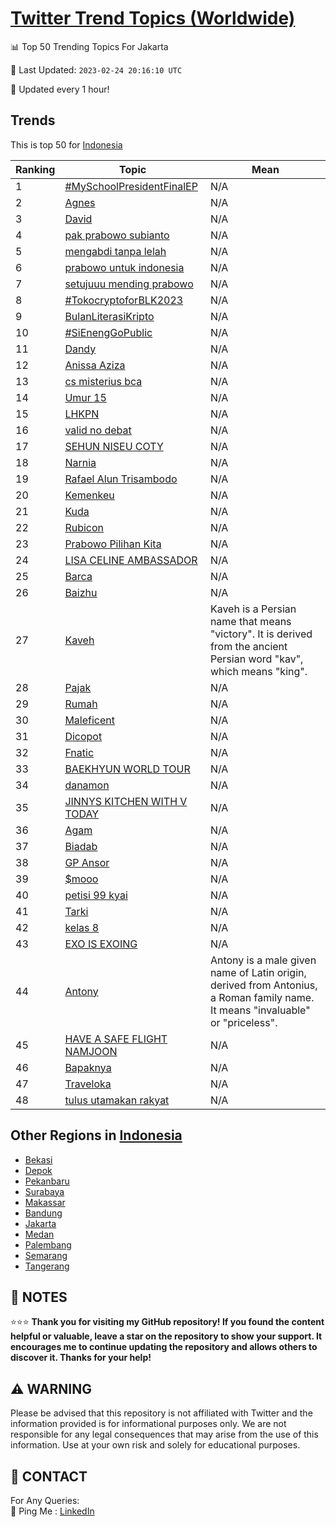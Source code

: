 [Twitter Trend Topics (Worldwide)](https://github.com/ErcinDedeoglu/Twitter-Trend-Topics)
==========


📊 Top 50 Trending Topics For Jakarta

📆 Last Updated: `2023-02-24 20:16:10 UTC`

🔧 Updated every 1 hour!


## Trends

This is top 50 for [Indonesia](</Indonesia>)

| Ranking | Topic | Mean |
| ------- | ------------ | ------------ |
| 1 | [#MySchoolPresidentFinalEP](http://twitter.com/search?q=%23MySchoolPresidentFinalEP) | N/A |
| 2 | [Agnes](http://twitter.com/search?q=Agnes) | N/A |
| 3 | [David](http://twitter.com/search?q=David) | N/A |
| 4 | [pak prabowo subianto](http://twitter.com/search?q=pak+prabowo+subianto) | N/A |
| 5 | [mengabdi tanpa lelah](http://twitter.com/search?q=mengabdi+tanpa+lelah) | N/A |
| 6 | [prabowo untuk indonesia](http://twitter.com/search?q=prabowo+untuk+indonesia) | N/A |
| 7 | [setujuuu mending prabowo](http://twitter.com/search?q=setujuuu+mending+prabowo) | N/A |
| 8 | [#TokocryptoforBLK2023](http://twitter.com/search?q=%23TokocryptoforBLK2023) | N/A |
| 9 | [BulanLiterasiKripto](http://twitter.com/search?q=BulanLiterasiKripto) | N/A |
| 10 | [#SiEnengGoPublic](http://twitter.com/search?q=%23SiEnengGoPublic) | N/A |
| 11 | [Dandy](http://twitter.com/search?q=Dandy) | N/A |
| 12 | [Anissa Aziza](http://twitter.com/search?q=Anissa+Aziza) | N/A |
| 13 | [cs misterius bca](http://twitter.com/search?q=cs+misterius+bca) | N/A |
| 14 | [Umur 15](http://twitter.com/search?q=Umur+15) | N/A |
| 15 | [LHKPN](http://twitter.com/search?q=LHKPN) | N/A |
| 16 | [valid no debat](http://twitter.com/search?q=valid+no+debat) | N/A |
| 17 | [SEHUN NISEU COTY](http://twitter.com/search?q=SEHUN+NISEU+COTY) | N/A |
| 18 | [Narnia](http://twitter.com/search?q=Narnia) | N/A |
| 19 | [Rafael Alun Trisambodo](http://twitter.com/search?q=Rafael+Alun+Trisambodo) | N/A |
| 20 | [Kemenkeu](http://twitter.com/search?q=Kemenkeu) | N/A |
| 21 | [Kuda](http://twitter.com/search?q=Kuda) | N/A |
| 22 | [Rubicon](http://twitter.com/search?q=Rubicon) | N/A |
| 23 | [Prabowo Pilihan Kita](http://twitter.com/search?q=Prabowo+Pilihan+Kita) | N/A |
| 24 | [LISA CELINE AMBASSADOR](http://twitter.com/search?q=LISA+CELINE+AMBASSADOR) | N/A |
| 25 | [Barca](http://twitter.com/search?q=Barca) | N/A |
| 26 | [Baizhu](http://twitter.com/search?q=Baizhu) | N/A |
| 27 | [Kaveh](http://twitter.com/search?q=Kaveh) | Kaveh is a Persian name that means "victory". It is derived from the ancient Persian word "kav", which means "king". |
| 28 | [Pajak](http://twitter.com/search?q=Pajak) | N/A |
| 29 | [Rumah](http://twitter.com/search?q=Rumah) | N/A |
| 30 | [Maleficent](http://twitter.com/search?q=Maleficent) | N/A |
| 31 | [Dicopot](http://twitter.com/search?q=Dicopot) | N/A |
| 32 | [Fnatic](http://twitter.com/search?q=Fnatic) | N/A |
| 33 | [BAEKHYUN WORLD TOUR](http://twitter.com/search?q=BAEKHYUN+WORLD+TOUR) | N/A |
| 34 | [danamon](http://twitter.com/search?q=danamon) | N/A |
| 35 | [JINNYS KITCHEN WITH V TODAY](http://twitter.com/search?q=JINNYS+KITCHEN+WITH+V+TODAY) | N/A |
| 36 | [Agam](http://twitter.com/search?q=Agam) | N/A |
| 37 | [Biadab](http://twitter.com/search?q=Biadab) | N/A |
| 38 | [GP Ansor](http://twitter.com/search?q=GP+Ansor) | N/A |
| 39 | [$mooo](http://twitter.com/search?q=%24mooo) | N/A |
| 40 | [petisi 99 kyai](http://twitter.com/search?q=petisi+99+kyai) | N/A |
| 41 | [Tarki](http://twitter.com/search?q=Tarki) | N/A |
| 42 | [kelas 8](http://twitter.com/search?q=kelas+8) | N/A |
| 43 | [EXO IS EXOING](http://twitter.com/search?q=EXO+IS+EXOING) | N/A |
| 44 | [Antony](http://twitter.com/search?q=Antony) | Antony is a male given name of Latin origin, derived from Antonius, a Roman family name. It means "invaluable" or "priceless". |
| 45 | [HAVE A SAFE FLIGHT NAMJOON](http://twitter.com/search?q=HAVE+A+SAFE+FLIGHT+NAMJOON) | N/A |
| 46 | [Bapaknya](http://twitter.com/search?q=Bapaknya) | N/A |
| 47 | [Traveloka](http://twitter.com/search?q=Traveloka) | N/A |
| 48 | [tulus utamakan rakyat](http://twitter.com/search?q=tulus+utamakan+rakyat) | N/A |



## Other Regions in [Indonesia](</Indonesia>)

* [Bekasi](</Indonesia/Bekasi.md>)
* [Depok](</Indonesia/Depok.md>)
* [Pekanbaru](</Indonesia/Pekanbaru.md>)
* [Surabaya](</Indonesia/Surabaya.md>)
* [Makassar](</Indonesia/Makassar.md>)
* [Bandung](</Indonesia/Bandung.md>)
* [Jakarta](</Indonesia/Jakarta.md>)
* [Medan](</Indonesia/Medan.md>)
* [Palembang](</Indonesia/Palembang.md>)
* [Semarang](</Indonesia/Semarang.md>)
* [Tangerang](</Indonesia/Tangerang.md>)



## 📝 NOTES

⭐⭐⭐ **Thank you for visiting my GitHub repository! If you found the content helpful or valuable, leave a star on the repository to show your support. It encourages me to continue updating the repository and allows others to discover it. Thanks for your help!**


## ⚠️ WARNING

Please be advised that this repository is not affiliated with Twitter and the information provided is for informational purposes only. We are not responsible for any legal consequences that may arise from the use of this information. Use at your own risk and solely for educational purposes.


## 📨 CONTACT

 For Any Queries:  
            🏓 Ping Me : [LinkedIn](https://www.linkedin.com/in/ercindedeoglu/)
